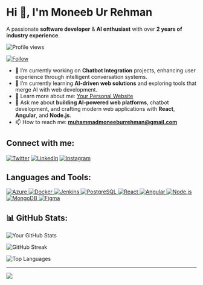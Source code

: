 # Hi 👋, I'm Moneeb Ur Rehman

A passionate **software developer** & **AI enthusiast** with over **2 years of industry experience**.

![Profile views](https://komarev.com/ghpvc/?username=moneebbhatti9&color=blue)

[![Follow](https://img.shields.io/twitter/follow/YourTwitterHandle?style=social)](https://twitter.com/YourTwitterHandle)

- 🔭 I’m currently working on **Chatbot Integration** projects, enhancing user experience through intelligent conversation systems.
- 🌱 I’m currently learning **AI-driven web solutions** and exploring tools that merge AI with web development.
- 📝 Learn more about me: [Your Personal Website](https://moneeb-portfolio.vercel.app)
- 💬 Ask me about **building AI-powered web platforms**, chatbot development, and crafting modern web applications with **React**, **Angular**, and **Node.js**.
- 📫 How to reach me: **muhammadmoneeburrehman@gmail.com**

## Connect with me:
<p align="left">
<a href="https://twitter.com/YourTwitterHandle" target="blank"><img align="center" src="https://img.shields.io/badge/Twitter-1DA1F2?style=for-the-badge&logo=twitter&logoColor=white" alt="Twitter"/></a>
<a href="https://linkedin.com/in/YourLinkedInProfile" target="blank"><img align="center" src="https://img.shields.io/badge/LinkedIn-0077B5?style=for-the-badge&logo=linkedin&logoColor=white" alt="LinkedIn"/></a>
<a href="https://instagram.com/YourInstagramHandle" target="blank"><img align="center" src="https://img.shields.io/badge/Instagram-E4405F?style=for-the-badge&logo=instagram&logoColor=white" alt="Instagram"/></a>
</p>

## Languages and Tools:
<p align="left">
<a href="https://azure.microsoft.com" target="_blank"> <img src="https://img.shields.io/badge/Microsoft_Azure-0089D6?style=for-the-badge&logo=microsoft-azure&logoColor=white" alt="Azure"/> </a>
<a href="https://www.docker.com/" target="_blank"> <img src="https://img.shields.io/badge/Docker-2496ED?style=for-the-badge&logo=docker&logoColor=white" alt="Docker"/> </a>
<a href="https://www.jenkins.io/" target="_blank"> <img src="https://img.shields.io/badge/Jenkins-D24939?style=for-the-badge&logo=jenkins&logoColor=white" alt="Jenkins"/> </a>
<a href="https://www.postgresql.org/" target="_blank"> <img src="https://img.shields.io/badge/PostgreSQL-336791?style=for-the-badge&logo=postgresql&logoColor=white" alt="PostgreSQL"/> </a>
<a href="https://reactjs.org/" target="_blank"> <img src="https://img.shields.io/badge/React-61DAFB?style=for-the-badge&logo=react&logoColor=black" alt="React"/> </a>
<a href="https://angular.io/" target="_blank"> <img src="https://img.shields.io/badge/Angular-DD0031?style=for-the-badge&logo=angular&logoColor=white" alt="Angular"/> </a>
<a href="https://nodejs.org/" target="_blank"> <img src="https://img.shields.io/badge/Node.js-339933?style=for-the-badge&logo=node.js&logoColor=white" alt="Node.js"/> </a>
<a href="https://www.mongodb.com/" target="_blank"> <img src="https://img.shields.io/badge/MongoDB-47A248?style=for-the-badge&logo=mongodb&logoColor=white" alt="MongoDB"/> </a>
<a href="https://www.figma.com/" target="_blank"> <img src="https://img.shields.io/badge/Figma-F24E1E?style=for-the-badge&logo=figma&logoColor=white" alt="Figma"/> </a>
<!-- Add more as needed -->
</p>

## 📊 GitHub Stats:
![Your GitHub Stats](https://github-readme-stats.vercel.app/api?username=moneebbhatti9&theme=dark&hide_border=false&include_all_commits=true&count_private=true)

![GitHub Streak](https://github-readme-streak-stats.herokuapp.com/?user=moneebbhatti9&theme=dark&hide_border=false)

![Top Languages](https://github-readme-stats.vercel.app/api/top-langs/?username=moneebbhatti9&theme=dark&hide_border=false&include_all_commits=true&count_private=true&layout=compact)

---

[![](https://visitcount.itsvg.in/api?id=moneebbhatti9&icon=0&color=3)](https://visitcount.itsvg.in)

